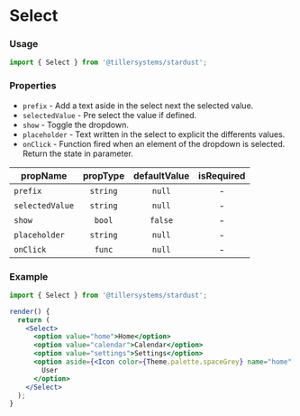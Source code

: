 # Select

### Usage

```jsx
import { Select } from '@tillersystems/stardust';
```

<!-- STORY -->

### Properties

- `prefix` - Add a text aside in the select next the selected value.
- `selectedValue` - Pre select the value if defined.
- `show` - Toggle the dropdown.
- `placeholder` - Text written in the select to explicit the differents values.
- `onClick` - Function fired when an element of the dropdown is selected. Return the state in parameter.

| propName        | propType | defaultValue | isRequired |
| --------------- | :------: | :----------: | :--------: |
| `prefix`        | `string` |    `null`    |     -      |
| `selectedValue` | `string` |    `null`    |     -      |
| `show`          |  `bool`  |   `false`    |     -      |
| `placeholder`   | `string` |    `null`    |     -      |
| `onClick`       |  `func`  |    `null`    |     -      |

### Example

```jsx
import { Select } from '@tillersystems/stardust';

render() {
  return (
    <Select>
      <option value="home">Home</option>
      <option value="calendar">Calendar</option>
      <option value="settings">Settings</option>
      <option aside={<Icon color={Theme.palette.spaceGrey} name="home" />} value="user">
        User
      </option>
    </Select>
  );
}
```
